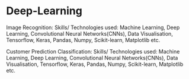 # Deep-Learning
Image Recognition: 
Skills/ Technologies used: Machine Learning, Deep Learning, Convolutional Neural Networks(CNNs), Data Visualisation, 
Tensorflow, Keras, Pandas, Numpy, Scikit-learn, Matplotlib etc.

Customer Prediction Classification:
Skills/ Technologies used: Machine Learning, Deep Learning, Convolutional Neural Networks(CNNs), Data Visualisation, 
Tensorflow, Keras, Pandas, Numpy, Scikit-learn, Matplotlib etc.
